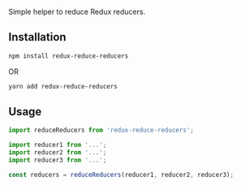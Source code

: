 Simple helper to reduce Redux reducers.

## Installation

```bash
npm install redux-reduce-reducers
```

OR

```bash
yarn add redux-reduce-reducers
```

## Usage

```javascript
import reduceReducers from 'redux-reduce-reducers';

import reducer1 from '...';
import reducer2 from '...';
import reducer3 from '...';

const reducers = reduceReducers(reducer1, reducer2, reducer3);
```
